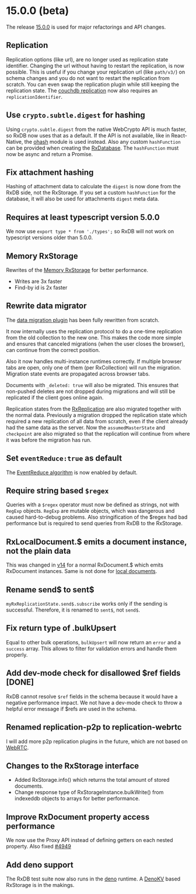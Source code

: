 
# 15.0.0 (beta)

The release [15.0.0](https://rxdb.info/releases/15.0.0.html) is used for major refactorings and API changes.

## Replication

Replication options (like url), are no longer used as replication state identifier. Changing the url without having to restart the replication, is now possible. This is useful if you change your replication url (like `path/v3/`) on schema changes and you do not want to restart the replication from scratch. You can even swap the replication plugin while still keeping the replication state. The [couchdb replication](../replication-couchdb.md) now also requires an `replicationIdentifier`.

## Use `crypto.subtle.digest` for hashing

Using `crypto.subtle.digest` from the native WebCrypto API is much faster, so RxDB now uses that as a default. If the API is not available, like in React-Native, the [ohash](https://github.com/unjs/ohash) module is used instead. Also any custom `hashFunction` can be provided when creating the [RxDatabase](../rx-database.md). The `hashFunction` must now be async and return a Promise.

## Fix attachment hashing

Hashing of attachment data to calculate the `digest` is now done from the RxDB side, not the RxStorage. If you set a custom `hashFunction` for the database, it will also be used for attachments `digest` meta data.

## Requires at least typescript version 5.0.0

We now use `export type * from './types';` so RxDB will not work on typescript versions older than 5.0.0.

## Memory RxStorage

Rewrites of the [Memory RxStorage](../rx-storage-memory.md) for better performance.
- Writes are 3x faster
- Find-by id is 2x faster


## Rewrite data migrator

The [data migration plugin](../data-migration.md) has been fully rewritten from scratch.

It now internally uses the replication protocol to do a one-time replication from the old collection to the new one. This makes the code more simple and ensures that canceled migrations (when the user closes the browser), can continue from the correct position.

Also it now handles multi-instance runtimes correctly. If multiple browser tabs are open, only one of them (per RxCollection) will run the migration.
Migration state events are propagated across browser tabs.

Documents with `_deleted: true` will also be migrated. This ensures that non-pushed deletes are not dropped during migrations and will
still be replicated if the client goes online again.

Replication states from the [RxReplication](../replication.md) are also migrated together with the normal data.
Previously a migration dropped the replication state which required a new replication of all data from scratch, even if the
client already had the same data as the server. Now the `assumedMasterState` and `checkpoint` are also migrated so that
the replication will continue from where it was before the migration has run.

## Set `eventReduce:true` as default

The [EventReduce algorithm](https://github.com/pubkey/event-reduce) is now enabled by default.

## Require string based `$regex`

Queries with a `$regex` operator must now be defined as strings, not with `RegExp` objects. `RegExp` are mutable objects, which was dangerous and caused hard-to-debug problems.
Also stringification of the $regex had bad performance but is required to send queries from RxDB to the RxStorage.


## RxLocalDocument.$ emits a document instance, not the plain data

This was changed in [v14](./14.0.0.md) for a normal RxDocument.$ which emits RxDocument instances. Same is not done for [local documents](../rx-local-document.md).

## Rename send$ to sent$

`myRxReplicationState.send$.subscribe` works only if the sending is successful. Therefore, it is renamed to `sent$`, not `send$`.

## Fix return type of .bulkUpsert

Equal to other bulk operations, `bulkUpsert` will now return an `error` and a `success` array. This allows to filter for validation errors and handle them properly.

## Add dev-mode check for disallowed $ref fields [DONE]

RxDB cannot resolve `$ref` fields in the schema because it would have a negative performance impact.
We not have a dev-mode check to throw a helpful error message if $refs are used in the schema.

## Renamed replication-p2p to replication-webrtc

I will add more p2p replication plugins in the future, which are not based on [WebRTC](../replication-webrtc.md).


## Changes to the RxStorage interface

- Added RxStorage.info() which returns the total amount of stored documents.
- Change response type of RxStorageInstance.bulkWrite() from indexeddb objects to arrays for better performance.

## Improve RxDocument property access performance

We now use the Proxy API instead of defining getters on each nested property. Also fixed [#4949](https://github.com/pubkey/rxdb/pull/4949)


## Add deno support

The RxDB test suite now also runs in the [deno](https://deno.com/) runtime. A [DenoKV](https://deno.com/kv) based RxStorage is in the makings.
